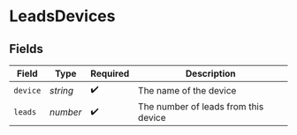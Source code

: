 # LeadsDevices


## Fields

| Field                                | Type                                 | Required                             | Description                          |
| ------------------------------------ | ------------------------------------ | ------------------------------------ | ------------------------------------ |
| `device`                             | *string*                             | :heavy_check_mark:                   | The name of the device               |
| `leads`                              | *number*                             | :heavy_check_mark:                   | The number of leads from this device |
